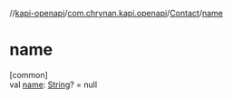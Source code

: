 //[kapi-openapi](../../../index.md)/[com.chrynan.kapi.openapi](../index.md)/[Contact](index.md)/[name](name.md)

# name

[common]\
val [name](name.md): [String](https://kotlinlang.org/api/latest/jvm/stdlib/kotlin/-string/index.html)? = null
